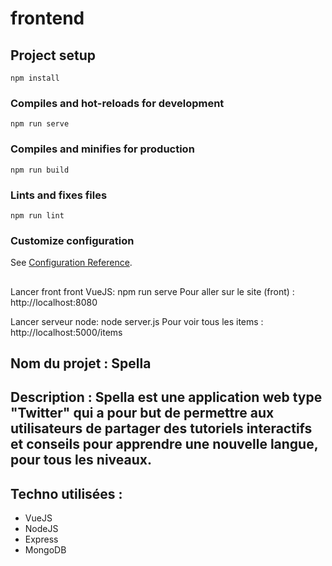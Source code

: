 # frontend

## Project setup
```
npm install
```

### Compiles and hot-reloads for development
```
npm run serve
```

### Compiles and minifies for production
```
npm run build
```

### Lints and fixes files
```
npm run lint
```

### Customize configuration
See [Configuration Reference](https://cli.vuejs.org/config/).

##
Lancer front front VueJS: npm run serve
Pour aller sur le site (front) : http://localhost:8080

Lancer serveur node: node server.js
Pour voir tous les items : http://localhost:5000/items

## Nom du projet : Spella

## Description : Spella est une application web type "Twitter" qui a pour but de permettre aux utilisateurs de partager des tutoriels interactifs et conseils pour apprendre une nouvelle langue, pour tous les niveaux.

## Techno utilisées :
- VueJS
- NodeJS
- Express
- MongoDB